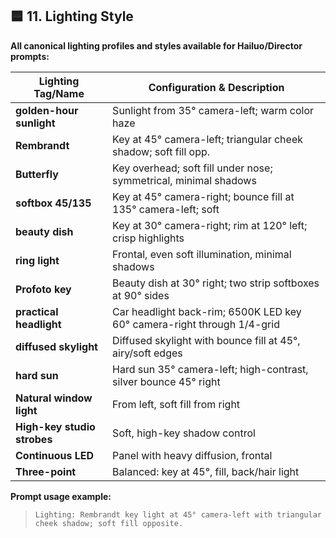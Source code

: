 ## 🟦 11. **Lighting Style**

**All canonical lighting profiles and styles available for Hailuo/Director prompts:**

| Lighting Tag/Name           | Configuration & Description                                             |
| --------------------------- | ----------------------------------------------------------------------- |
| **golden-hour sunlight**    | Sunlight from 35° camera-left; warm color haze                          |
| **Rembrandt**               | Key at 45° camera-left; triangular cheek shadow; soft fill opp.         |
| **Butterfly**               | Key overhead; soft fill under nose; symmetrical, minimal shadows        |
| **softbox 45/135**          | Key at 45° camera-right; bounce fill at 135° camera-left; soft          |
| **beauty dish**             | Key at 30° camera-right; rim at 120° left; crisp highlights             |
| **ring light**              | Frontal, even soft illumination, minimal shadows                        |
| **Profoto key**             | Beauty dish at 30° right; two strip softboxes at 90° sides              |
| **practical headlight**     | Car headlight back-rim; 6500K LED key 60° camera-right through 1/4-grid |
| **diffused skylight**       | Diffused skylight with bounce fill at 45°, airy/soft edges              |
| **hard sun**                | Hard sun 35° camera-left; high-contrast, silver bounce 45° right        |
| **Natural window light**    | From left, soft fill from right                                         |
| **High-key studio strobes** | Soft, high-key shadow control                                           |
| **Continuous LED**          | Panel with heavy diffusion, frontal                                     |
| **Three-point**             | Balanced: key at 45°, fill, back/hair light                             |

**Prompt usage example:**

> `Lighting: Rembrandt key light at 45° camera-left with triangular cheek shadow; soft fill opposite.`
